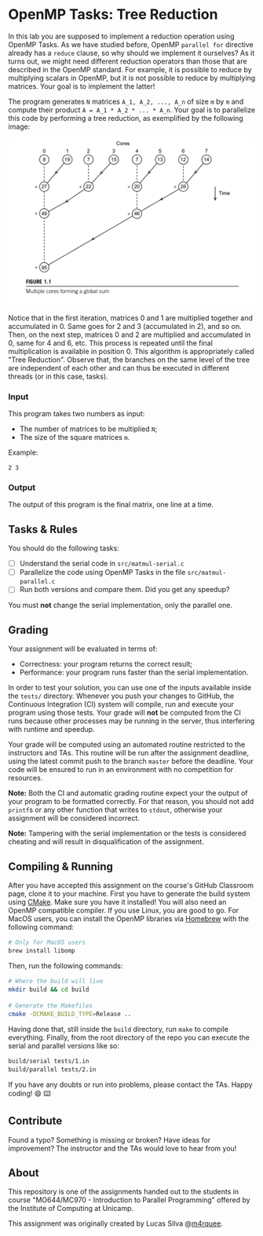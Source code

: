 OpenMP Tasks: Tree Reduction
================================================================================

In this lab you are supposed to implement a reduction operation using OpenMP
Tasks. As we have studied before, OpenMP `parallel for` directive already has a
`reduce` clause, so why should we implement it ourselves? As it turns out, we
might need different reduction operators than those that are described in the
OpenMP standard. For example, it is possible to reduce by multiplying scalars in
OpenMP, but it is not possible to reduce by multiplying matrices. Your goal is
to implement the latter!

The program generates `N` matrices `A_1, A_2, ..., A_n` of size `m` by `m` and
compute their product `A = A_1 * A_2 * ... * A_n`. Your goal is to parallelize
this code by performing a tree reduction, as exemplified by the following image:

![Reduction](images/example.png)

Notice that in the first iteration, matrices 0 and 1 are multiplied together and
accumulated in 0. Same goes for 2 and 3 (accumulated in 2), and so on. Then, on
the next step, matrices 0 and 2 are multiplied and accumulated in 0, same for 4
and 6, etc. This process is repeated until the final multiplication is available
in position 0. This algorithm is appropriately called "Tree Reduction". Observe
that, the branches on the same level of the tree are independent of each other
and can thus be executed in different threads (or in this case, tasks).

### Input

This program takes two numbers as input:

- The number of matrices to be multiplied `N`;
- The size of the square matrices `m`.

Example:

```
2 3
```

### Output

The output of this program is the final matrix, one line at a time.

Tasks & Rules
--------------------------------------------------------------------------------

You should do the following tasks:

- [ ] Understand the serial code in `src/matmul-serial.c`
- [ ] Parallelize the code using OpenMP Tasks in the file `src/matmul-parallel.c`
- [ ] Run both versions and compare them. Did you get any speedup?

You must **not** change the serial implementation, only the parallel one.

Grading
--------------------------------------------------------------------------------

Your assignment will be evaluated in terms of:

- Correctness: your program returns the correct result;
- Performance: your program runs faster than the serial implementation.

In order to test your solution, you can use one of the inputs available inside
the `tests/` directory. Whenever you push your changes to GitHub, the Continuous
Integration (CI) system will compile, run and execute your program using those
tests. Your grade will **not** be computed from the CI runs because other
processes may be running in the server, thus interfering with runtime and
speedup.

Your grade will be computed using an automated routine restricted to the
instructors and TAs. This routine will be run after the assignment deadline,
using the latest commit push to the branch `master` before the deadline. Your
code will be ensured to run in an environment with no competition for resources.

**Note:** Both the CI and automatic grading routine expect your the output of
your program to be formatted correctly. For that reason, you should not add
`printf`s or any other function that writes to `stdout`, otherwise your
assignment will be considered incorrect.

**Note:** Tampering with the serial implementation or the tests is considered
cheating and will result in disqualification of the assignment.

Compiling & Running
--------------------------------------------------------------------------------

After you have accepted this assignment on the course's GitHub Classroom page,
clone it to your machine. First you have to generate the build system using
[CMake](https://cmake.org/). Make sure you have it installed! You will also need
an OpenMP compatible compiler. If you use Linux, you are good to go. For MacOS
users, you can install the OpenMP libraries via [Homebrew](https://brew.sh/)
with the following command:

```bash
# Only for MacOS users
brew install libomp
```

Then, run the following commands:

```bash
# Where the build will live
mkdir build && cd build

# Generate the Makefiles
cmake -DCMAKE_BUILD_TYPE=Release ..
```

Having done that, still inside the `build` directory, run `make` to compile
everything. Finally, from the root directory of the repo you can execute the
serial and parallel versions like so:

```bash
build/serial tests/1.in
build/parallel tests/2.in
```

If you have any doubts or run into problems, please contact the TAs. Happy
coding! :smile: :keyboard:

Contribute
--------------------------------------------------------------------------------

Found a typo? Something is missing or broken? Have ideas for improvement? The
instructor and the TAs would love to hear from you!

About
--------------------------------------------------------------------------------

This repository is one of the assignments handed out to the students in course
"MO644/MC970 - Introduction to Parallel Programming" offered by the Institute of
Computing at Unicamp.

This assignment was originally created by Lucas Silva
@[m4rquee](https://github.com/m4rquee).
